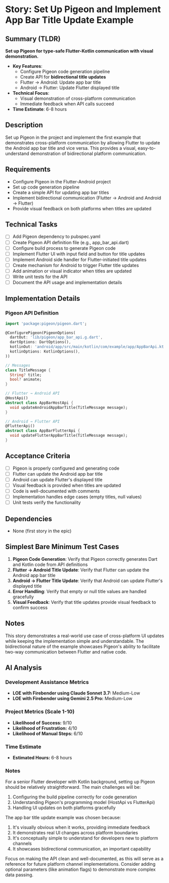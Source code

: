 # Story: Set Up Pigeon and Implement App Bar Title Update Example

## Summary (TLDR)

**Set up Pigeon for type-safe Flutter-Kotlin communication with visual demonstration.**

* **Key Features**:
    * Configure Pigeon code generation pipeline
    * Create API for **bidirectional title updates**
    * Flutter → Android: Update app bar title
    * Android → Flutter: Update Flutter displayed title
* **Technical Focus**:
    * Visual demonstration of cross-platform communication
    * Immediate feedback when API calls succeed
* **Time Estimate**: 6-8 hours

## Description

Set up Pigeon in the project and implement the first example that demonstrates cross-platform
communication by allowing Flutter to update the Android app bar title and vice versa. This provides
a visual, easy-to-understand demonstration of bidirectional platform communication.

## Requirements

- Configure Pigeon in the Flutter-Android project
- Set up code generation pipeline
- Create a simple API for updating app bar titles
- Implement bidirectional communication (Flutter → Android and Android → Flutter)
- Provide visual feedback on both platforms when titles are updated

## Technical Tasks

- [ ] Add Pigeon dependency to pubspec.yaml
- [ ] Create Pigeon API definition file (e.g., app_bar_api.dart)
- [ ] Configure build process to generate Pigeon code
- [ ] Implement Flutter UI with input field and button for title updates
- [ ] Implement Android side handler for Flutter-initiated title updates
- [ ] Create mechanism for Android to trigger Flutter title updates
- [ ] Add animation or visual indicator when titles are updated
- [ ] Write unit tests for the API
- [ ] Document the API usage and implementation details

## Implementation Details

### Pigeon API Definition

```dart
import 'package:pigeon/pigeon.dart';

@ConfigurePigeon(PigeonOptions(
  dartOut: 'lib/pigeon/app_bar_api.g.dart',
  dartOptions: DartOptions(),
  kotlinOut: 'android/app/src/main/kotlin/com/example/app/AppBarApi.kt',
  kotlinOptions: KotlinOptions(),
))

// Messages
class TitleMessage {
  String? title;
  bool? animate;
}

// Flutter → Android API
@HostApi()
abstract class AppBarHostApi {
  void updateAndroidAppBarTitle(TitleMessage message);
}

// Android → Flutter API
@FlutterApi()
abstract class AppBarFlutterApi {
  void updateFlutterAppBarTitle(TitleMessage message);
}
```

## Acceptance Criteria

- [ ] Pigeon is properly configured and generating code
- [ ] Flutter can update the Android app bar title
- [ ] Android can update Flutter's displayed title
- [ ] Visual feedback is provided when titles are updated
- [ ] Code is well-documented with comments
- [ ] Implementation handles edge cases (empty titles, null values)
- [ ] Unit tests verify the functionality

## Dependencies

- None (first story in the epic)

## Simplest Bare Minimum Test Cases

1. **Pigeon Code Generation**: Verify that Pigeon correctly generates Dart and Kotlin code from API
   definitions
2. **Flutter → Android Title Update**: Verify that Flutter can update the Android app bar title
3. **Android → Flutter Title Update**: Verify that Android can update Flutter's displayed title
4. **Error Handling**: Verify that empty or null title values are handled gracefully
5. **Visual Feedback**: Verify that title updates provide visual feedback to confirm success

## Notes

This story demonstrates a real-world use case of cross-platform UI updates while keeping the
implementation simple and understandable. The bidirectional nature of the example showcases Pigeon's
ability to facilitate two-way communication between Flutter and native code.

## AI Analysis

### Development Assistance Metrics

- **LOE with Firebender using Claude Sonnet 3.7:** Medium-Low
- **LOE with Firebender using Gemini 2.5 Pro:** Medium-Low

### Project Metrics (Scale 1-10)

- **Likelihood of Success:** 9/10
- **Likelihood of Frustration:** 4/10
- **Likelihood of Manual Steps:** 6/10

### Time Estimate

- **Estimated Hours:** 6-8 hours

### Notes

For a senior Flutter developer with Kotlin background, setting up Pigeon should be relatively
straightforward. The main challenges will be:

1. Configuring the build pipeline correctly for code generation
2. Understanding Pigeon's programming model (HostApi vs FlutterApi)
3. Handling UI updates on both platforms gracefully

The app bar title update example was chosen because:

1. It's visually obvious when it works, providing immediate feedback
2. It demonstrates real UI changes across platform boundaries
3. It's conceptually simple to understand for developers new to platform channels
4. It showcases bidirectional communication, an important capability

Focus on making the API clean and well-documented, as this will serve as a reference for future
platform channel implementations. Consider adding optional parameters (like animation flags) to
demonstrate more complex data passing.